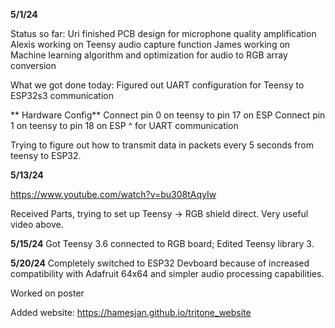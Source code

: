 **5/1/24**

Status so far:
Uri finished PCB design for microphone quality amplification
Alexis working on Teensy audio capture function
James working on Machine learning algorithm and optimization for audio to RGB array conversion

What we got done today: Figured out UART configuration for Teensy to ESP32s3 communication

** Hardware Config**
Connect pin 0 on teensy to pin 17 on ESP
Connect pin 1 on teensy to pin 18 on ESP
^ for UART communication

Trying to figure out how to transmit data in packets every 5 seconds from teensy to ESP32.


**5/13/24**

https://www.youtube.com/watch?v=bu308tAqyIw

Received Parts, trying to set up Teensy -> RGB shield direct. Very useful video above.

**5/15/24**
Got Teensy 3.6 connected to RGB board;
Edited Teensy library 3.

**5/20/24**
Completely switched to ESP32 Devboard because of increased compatibility with Adafruit 64x64 and simpler audio processing capabilities.

Worked on poster

Added website: https://hamesjan.github.io/tritone_website